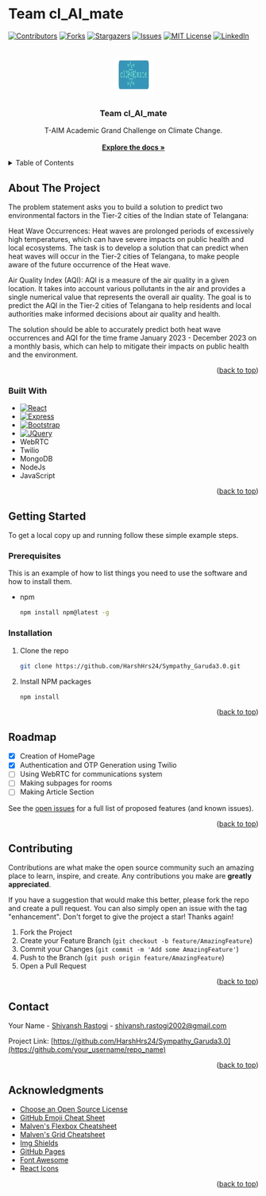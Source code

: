 # Team cl_AI_mate

<!-- Improved compatibility of back to top link: See: https://github.com/HarshHrs24/Sympathy_Garuda3.0/pull/73 -->
<a name="readme-top"></a>
<!--
***  T-AIM Academic Grand Challenge on Climate Change. 
*** In sympathy users can create rooms to socialize themselves in an open environment to discuss about their problems without revealing your identity.
*** It helps shy and introverts who are not confident enough to speak in public openly.

<!-- PROJECT SHIELDS -->
<!--
*** I'm using markdown "reference style" links for readability.
*** Reference links are enclosed in brackets [ ] instead of parentheses ( ).
*** See the bottom of this document for the declaration of the reference variables
*** for contributors-url, forks-url, etc. This is an optional, concise syntax you may use.
*** https://www.markdownguide.org/basic-syntax/#reference-style-links
-->
[![Contributors][contributors-shield]][contributors-url]
[![Forks][forks-shield]][forks-url]
[![Stargazers][stars-shield]][stars-url]
[![Issues][issues-shield]][issues-url]
[![MIT License][license-shield]][license-url]
[![LinkedIn][linkedin-shield]][linkedin-url]



<!-- PROJECT LOGO -->
<br />
<div align="center">
  <a href="https://github.com/HarshHrs24/Team-cl_AI_mate"></a>

  <img src="images_readme/cl_AI_mate logo.png" alt="Logo" width="80" height="80">
<!--     ![Example Image](https://github.com/Shivansh1203/Team-Cl_AI_mate/blob/main/images_readme/cl_AI_mate%20logo.png) -->
    
  <h3 align="center">Team cl_AI_mate</h3>

  <p align="center">
    T-AIM Academic Grand Challenge on Climate Change. 
    <br />
    <br />
    <a href="https://github.com/HarshHrs24/Team-cl_AI_mate"><strong>Explore the docs »</strong></a>
    <br />
  </p>
</div>



<!-- TABLE OF CONTENTS -->
<details>
  <summary>Table of Contents</summary>
  <ol>
    <li>
      <a href="#about-the-project">About The Project</a>
      <ul>
        <li><a href="#built-with">Built With</a></li>
      </ul>
    </li>
    <li>
      <a href="#getting-started">Getting Started</a>
      <ul>
        <li><a href="#prerequisites">Prerequisites</a></li>
        <li><a href="#installation">Installation</a></li>
      </ul>
    </li>
    <li><a href="#usage">Usage</a></li>
    <li><a href="#roadmap">Roadmap</a></li>
    <li><a href="#contributing">Contributing</a></li>
<!--     <li><a href="#license">License</a></li> -->
    <li><a href="#contact">Contact</a></li>
    <li><a href="#acknowledgments">Acknowledgments</a></li>
  </ol>
</details>



<!-- ABOUT THE PROJECT -->
## About The Project

<!-- [![Product Name Screen Shot][product-screenshot]](https://example.com) -->

The problem statement asks you to build a solution to predict two environmental factors in the Tier-2 cities of the Indian state of Telangana:

Heat Wave Occurrences: Heat waves are prolonged periods of excessively high temperatures, which can have severe impacts on public health and local ecosystems. The task is to develop a solution that can predict when heat waves will occur in the Tier-2 cities of Telangana, to make people aware of the future occurrence of the Heat wave.

Air Quality Index (AQI): AQI is a measure of the air quality in a given location. It takes into account various pollutants in the air and provides a single numerical value that represents the overall air quality. The goal is to predict the AQI in the Tier-2 cities of Telangana to help residents and local authorities make informed decisions about air quality and health.

The solution should be able to accurately predict both heat wave occurrences and AQI for the time frame January 2023 - December 2023 on a monthly basis, which can help to mitigate their impacts on public health and the environment.


<p align="right">(<a href="#readme-top">back to top</a>)</p>



### Built With

* [![React][React.js]][React-url]
* [![Express][Express.js]][Express-url]
* [![Bootstrap][Bootstrap.com]][Bootstrap-url]
* [![JQuery][JQuery.com]][JQuery-url]
* WebRTC
* Twilio
* MongoDB
* NodeJs
* JavaScript
<p align="right">(<a href="#readme-top">back to top</a>)</p>



<!-- GETTING STARTED -->
## Getting Started


To get a local copy up and running follow these simple example steps.

### Prerequisites

This is an example of how to list things you need to use the software and how to install them.
* npm
  ```sh
  npm install npm@latest -g
  ```

### Installation

1. Clone the repo
   ```sh
   git clone https://github.com/HarshHrs24/Sympathy_Garuda3.0.git
   ```
2. Install NPM packages
   ```sh
   npm install
   ```

<p align="right">(<a href="#readme-top">back to top</a>)</p>



<!-- USAGE EXAMPLES -->
<!-- ## Usage

Use this space to show useful examples of how a project can be used. Additional screenshots, code examples and demos work well in this space. You may also link to more resources.

_For more examples, please refer to the [Documentation](https://example.com)_

<p align="right">(<a href="#readme-top">back to top</a>)</p>
 -->


<!-- ROADMAP -->
## Roadmap

- [x] Creation of HomePage
- [x] Authentication and OTP Generation using Twilio
- [ ] Using WebRTC for communications system
- [ ] Making subpages for rooms
- [ ] Making Article Section
    
See the [open issues](https://github.com/HarshHrs24/Sympathy_Garuda3.0) for a full list of proposed features (and known issues).

<p align="right">(<a href="#readme-top">back to top</a>)</p>



<!-- CONTRIBUTING -->
## Contributing

Contributions are what make the open source community such an amazing place to learn, inspire, and create. Any contributions you make are **greatly appreciated**.

If you have a suggestion that would make this better, please fork the repo and create a pull request. You can also simply open an issue with the tag "enhancement".
Don't forget to give the project a star! Thanks again!

1. Fork the Project
2. Create your Feature Branch (`git checkout -b feature/AmazingFeature`)
3. Commit your Changes (`git commit -m 'Add some AmazingFeature'`)
4. Push to the Branch (`git push origin feature/AmazingFeature`)
5. Open a Pull Request

<p align="right">(<a href="#readme-top">back to top</a>)</p>



<!-- LICENSE -->
<!-- ## License

Distributed under the MIT License. See `LICENSE.txt` for more information.

<p align="right">(<a href="#readme-top">back to top</a>)</p>
 -->


<!-- CONTACT -->
## Contact

Your Name - [Shivansh Rastogi](shivansh.rastogi2002@gmail.com) - shivansh.rastogi2002@gmail.com

Project Link: [https://github.com/HarshHrs24/Sympathy_Garuda3.0](https://github.com/your_username/repo_name)

<p align="right">(<a href="#readme-top">back to top</a>)</p>



<!-- ACKNOWLEDGMENTS -->
## Acknowledgments


* [Choose an Open Source License](https://choosealicense.com)
* [GitHub Emoji Cheat Sheet](https://www.webpagefx.com/tools/emoji-cheat-sheet)
* [Malven's Flexbox Cheatsheet](https://flexbox.malven.co/)
* [Malven's Grid Cheatsheet](https://grid.malven.co/)
* [Img Shields](https://shields.io)
* [GitHub Pages](https://pages.github.com)
* [Font Awesome](https://fontawesome.com)
* [React Icons](https://react-icons.github.io/react-icons/search)

<p align="right">(<a href="#readme-top">back to top</a>)</p>



<!-- MARKDOWN LINKS & IMAGES -->
<!-- https://www.markdownguide.org/basic-syntax/#reference-style-links -->
[contributors-shield]: https://img.shields.io/github/contributors/HarshHrs24/Sympathy_Garuda3.0.svg?style=for-the-badge
[contributors-url]: https://github.com/HarshHrs24/Sympathy_Garuda3.0/graphs/contributors
[forks-shield]: https://img.shields.io/github/forks/HarshHrs24/Sympathy_Garuda3.0.svg?style=for-the-badge
[forks-url]: https://github.com/HarshHrs24/Sympathy_Garuda3.0/network/members
[stars-shield]: https://img.shields.io/github/stars/HarshHrs24/Sympathy_Garuda3.0.svg?style=for-the-badge
[stars-url]: https://github.com/HarshHrs24/Sympathy_Garuda3.0/stargazers
[issues-shield]: https://img.shields.io/github/issues/HarshHrs24/Sympathy_Garuda3.0.svg?style=for-the-badge
[issues-url]: https://github.com/HarshHrs24/Sympathy_Garuda3.0/issues
[license-shield]: https://img.shields.io/github/license/HarshHrs24/Sympathy_Garuda3.0.svg?style=for-the-badge
[license-url]: https://github.com/HarshHrs24/Sympathy_Garuda3.0/blob/master/LICENSE.txt
[linkedin-shield]: https://img.shields.io/badge/-LinkedIn-black.svg?style=for-the-badge&logo=linkedin&colorB=555
[linkedin-url]: https://www.linkedin.com/in/shivansh-rastogi-04bb27225
[product-screenshot]: images_readme/screenshot.png
[MongoDB.js]: https://img.shields.io/badge/mongoDB-FF2D20?style=for-the-badge&logo=nextdotjs&logoColor=white
[Mongo-url]: https://www.mongodb.com/
[React.js]: https://img.shields.io/badge/React-20232A?style=for-the-badge&logo=react&logoColor=61DAFB
[React-url]: https://reactjs.org/
[Express.js]: https://img.shields.io/badge/express.js-35495E?style=for-the-badge&logo=vuedotjs&logoColor=4FC08D
[Express-url]: https://expressjs.com/
[Node.js]: https://img.shields.io/badge/node.js-35495E?style=for-the-badge&logo=vuedotjs&logoColor=4FC08D
[Node-url]: https://nodejs.org/
[Javascript.dev]: https://img.shields.io/badge/Javascript-4A4A55?style=for-the-badge&logo=svelte&logoColor=FF3E00
[Javascript-url]: https://www.javascript.com/
<!-- [Laravel.com]: https://img.shields.io/badge/Laravel-FF2D20?style=for-the-badge&logo=laravel&logoColor=white
[Laravel-url]: https://laravel.com -->
[Bootstrap.com]: https://img.shields.io/badge/Bootstrap-563D7C?style=for-the-badge&logo=bootstrap&logoColor=white
[Bootstrap-url]: https://getbootstrap.com
[JQuery.com]: https://img.shields.io/badge/jQuery-0769AD?style=for-the-badge&logo=jquery&logoColor=white
[JQuery-url]: https://jquery.com 
